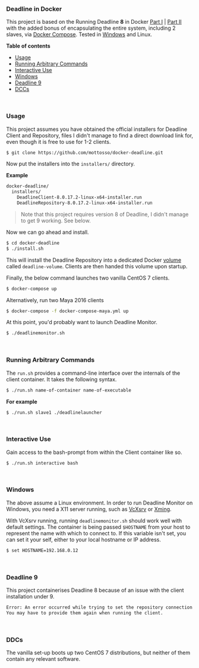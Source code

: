 ### Deadline in Docker

This project is based on the Running Deadline **8** in Docker [Part I](http://deadline.thinkboxsoftware.com/feature-blog/2016/12/02/running-deadline-in-containers-part-1) | [Part II](http://deadline.thinkboxsoftware.com/feature-blog/2016/12/9/running-deadline-in-containers-part-2) with the added bonus of encapsulating the entire system, including 2 slaves, via [Docker Compose](https://docs.docker.com/marcompose/overview/). Tested in [Windows](#windows) and Linux.

**Table of contents**

- [Usage](#usage)
- [Running Arbitrary Commands](#running-arbitrary-commands)
- [Interactive Use](#interactive-use)
- [Windows](windows)
- [Deadline 9](#deadline-9)
- [DCCs](#dccs)

<br>

### Usage

This project assumes you have obtained the official installers for Deadline Client and Repository, files I didn't manage to find a direct download link for, even though it is free to use for 1-2 clients.

```bash
$ git clone https://github.com/mottosso/docker-deadline.git
```

Now put the installers into the `installers/` directory.

**Example**

```bash
docker-deadline/
  installers/
    DeadlineClient-8.0.17.2-linux-x64-installer.run
    DeadlineRepository-8.0.17.2-linux-x64-installer.run
```

> Note that this project requires version 8 of Deadline, I didn't manage to get 9 working. See below.

Now we can go ahead and install.

```bash
$ cd docker-deadline
$ ./install.sh
```

This will install the Deadline Repository into a dedicated Docker [volume]() called `deadline-volume`. Clients are then handed this volume upon startup.

Finally, the below command launches two vanilla CentOS 7 clients.

```bash
$ docker-compose up
```

Alternatively, run two Maya 2016 clients

```bash
$ docker-compose -f docker-compose-maya.yml up
```

At this point, you'd probably want to launch Deadline Monitor.

```bash
$ ./deadlinemonitor.sh
```

<br>

### Running Arbitrary Commands

The `run.sh` provides a command-line interface over the internals of the client container. It takes the following syntax.

```bash
$ ./run.sh name-of-container name-of-executable
```

**For example**

```bash
$ ./run.sh slave1 ./deadlinelauncher
```

<br>

### Interactive Use

Gain access to the bash-prompt from within the Client container like so.

```bash
$ ./run.sh interactive bash
```

<br>

### Windows

The above assume a Linux environment. In order to run Deadline Monitor on Windows, you need a X11 server running, such as [VcXsrv](https://sourceforge.net/projects/vcxsrv/) or [Xming](https://sourceforge.net/projects/xming/).

With VcXsrv running, running `deadlinemonitor.sh` should work well with default settings. The container is being passed `$HOSTNAME` from your host to represent the name with which to connect to. If this variable isn't set, you can set it your self, either to your local hostname or IP address.

```bat
$ set HOSTNAME=192.168.0.12
```

<br>

### Deadline 9

This project containerises Deadline 8 because of an issue with the client installation under 9.

```bash
Error: An error occurred while trying to set the repository connection settings.
You may have to provide them again when running the client.
```

<br>

### DDCs

The vanilla set-up boots up two CentOS 7 distributions, but neither of them contain any relevant software.